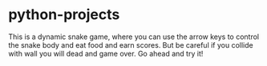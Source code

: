 # python-projects
This is a dynamic snake game, where you can use the arrow keys to control the snake body and eat food and earn scores. But be careful if you collide with wall you will dead and game over.
Go ahead and try it!
